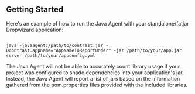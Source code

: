 <!--
title: "Installing Contrast on DropWizard"
description: "DropWizard installation of the Contrast Java Agent"
tags: "java agent installation dropwizard"
-->

## Getting Started
Here's an example of how to run the Java Agent with your standalone/fatjar Dropwizard application:

````

java -javaagent:/path/to/contrast.jar -Dcontrast.appname="AppNameToReportUnder" -jar /path/to/your/app.jar server /path/to/your/appconfig.yml
````

The Java Agent will not be able to accurately count library usage if your project was configured to shade dependencies into your application's jar. Instead, the Java Agent will report a list of jars based on the information gathered from the pom.properties files provided with the included libraries.
